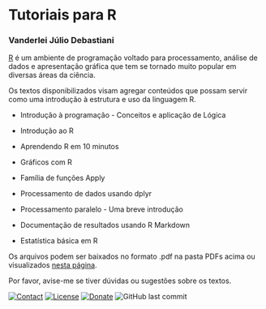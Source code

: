 # Tutoriais para R
### Vanderlei Júlio Debastiani

[R](https://www.r-project.org) é um ambiente de programação voltado para processamento, análise de dados e apresentação gráfica que tem se tornado muito popular em diversas áreas da ciência. 

Os textos disponibilizados visam agregar conteúdos que possam servir como uma introdução à estrutura e uso da linguagem R. 

* Introdução à programação - Conceitos e aplicação de Lógica

* Introdução ao R

* Aprendendo R em 10 minutos

* Gráficos com R

* Família de funções Apply

* Processamento de dados usando dplyr

* Processamento paralelo - Uma breve introdução

* Documentação de resultados usando R Markdown

* Estatística básica em R

Os arquivos podem ser baixados no formato .pdf na pasta PDFs acima ou visualizados [nesta página](https://vanderleidebastiani.github.io/tutoriais).

Por favor, avise-me se tiver dúvidas ou sugestões sobre os textos.

[![Contact](https://img.shields.io/badge/Contact-e--mail-yellowgreen.svg)](mailto:vanderleidebastiani@yahoo.com.br?subject=Tutoriais) [![License](https://img.shields.io/github/license/vanderleidebastiani/tutoriais?color=red&label=License)](https://github.com/vanderleidebastiani/tutoriais/blob/master/LICENSE) [![Donate](https://img.shields.io/badge/Donate-PayPal-green.svg)](https://www.paypal.com/cgi-bin/webscr?cmd=_s-xclick&hosted_button_id=L3FJFN28EG332&source=url) ![GitHub last commit](https://img.shields.io/github/last-commit/vanderleidebastiani/tutoriais?label=Last%20commit)